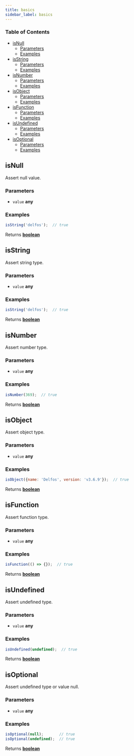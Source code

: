 ```yaml
---
title: basics
sidebar_label: basics
---
```

<!-- Generated by documentation.js. Update this documentation by updating the source code. -->

### Table of Contents

-   [isNull][1]
    -   [Parameters][2]
    -   [Examples][3]
-   [isString][4]
    -   [Parameters][5]
    -   [Examples][6]
-   [isNumber][7]
    -   [Parameters][8]
    -   [Examples][9]
-   [isObject][10]
    -   [Parameters][11]
    -   [Examples][12]
-   [isFunction][13]
    -   [Parameters][14]
    -   [Examples][15]
-   [isUndefined][16]
    -   [Parameters][17]
    -   [Examples][18]
-   [isOptional][19]
    -   [Parameters][20]
    -   [Examples][21]

## isNull

Assert null value.

### Parameters

-   `value` **any** 

### Examples

```javascript
isString('delfos');  // true
```

Returns **[boolean][22]** 

## isString

Assert string type.

### Parameters

-   `value` **any** 

### Examples

```javascript
isString('delfos');  // true
```

Returns **[boolean][22]** 

## isNumber

Assert number type.

### Parameters

-   `value` **any** 

### Examples

```javascript
isNumber(369);  // true
```

Returns **[boolean][22]** 

## isObject

Assert object type.

### Parameters

-   `value` **any** 

### Examples

```javascript
isObject({name: 'Delfos', version: 'v3.6.9'});  // true
```

Returns **[boolean][22]** 

## isFunction

Assert function type.

### Parameters

-   `value` **any** 

### Examples

```javascript
isFunction(() => {});  // true
```

Returns **[boolean][22]** 

## isUndefined

Assert undefined type.

### Parameters

-   `value` **any** 

### Examples

```javascript
isUndefined(undefined);  // true
```

Returns **[boolean][22]** 

## isOptional

Assert undefined type or value null.

### Parameters

-   `value` **any** 

### Examples

```javascript
isOptional(null);       // true
isOptional(undefined);  // true
```

Returns **[boolean][22]** 

[1]: #isnull

[2]: #parameters

[3]: #examples

[4]: #isstring

[5]: #parameters-1

[6]: #examples-1

[7]: #isnumber

[8]: #parameters-2

[9]: #examples-2

[10]: #isobject

[11]: #parameters-3

[12]: #examples-3

[13]: #isfunction

[14]: #parameters-4

[15]: #examples-4

[16]: #isundefined

[17]: #parameters-5

[18]: #examples-5

[19]: #isoptional

[20]: #parameters-6

[21]: #examples-6

[22]: https://developer.mozilla.org/docs/Web/JavaScript/Reference/Global_Objects/Boolean

